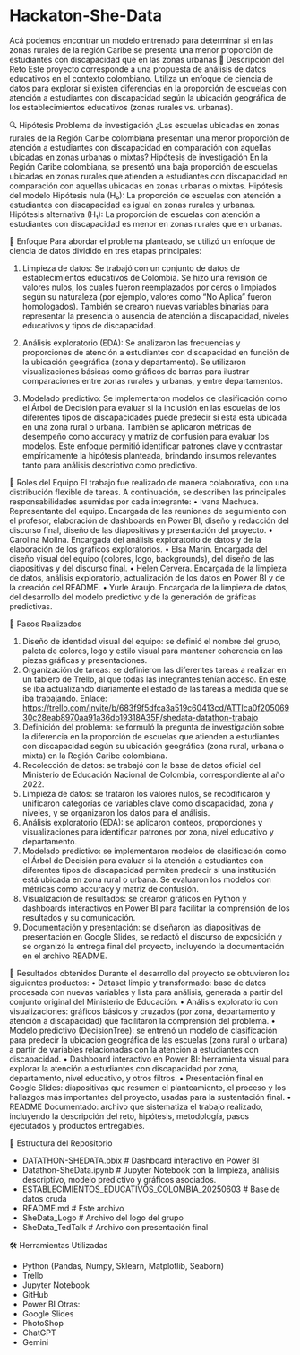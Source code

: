 # Hackaton-She-Data
Acá podemos encontrar un modelo entrenado para determinar si en las zonas rurales de la región Caribe se presenta una menor proporción de estudiantes con discapacidad que en las zonas urbanas
📌 Descripción del Reto
Este proyecto corresponde a una propuesta de análisis de datos educativos en el contexto colombiano. Utiliza un enfoque de ciencia de datos para explorar si existen diferencias en la proporción de escuelas con atención a estudiantes con discapacidad según la ubicación geográfica de los establecimientos educativos (zonas rurales vs. urbanas).

🔍 Hipótesis
Problema de investigación
¿Las escuelas ubicadas en zonas rurales de la Región Caribe colombiana presentan una menor proporción de atención a estudiantes con discapacidad en comparación con aquellas ubicadas en zonas urbanas o mixtas?
Hipótesis de investigación
En la Región Caribe colombiana, se presentó una baja proporción de escuelas ubicadas en zonas rurales que atienden a estudiantes con discapacidad en comparación con aquellas ubicadas en zonas urbanas o mixtas.
Hipótesis del modelo
Hipótesis nula (H₀): La proporción de escuelas con atención a estudiantes con discapacidad es igual en zonas rurales y urbanas.  
Hipótesis alternativa (H₁): La proporción de escuelas con atención a estudiantes con discapacidad es menor en zonas rurales que en urbanas.

🎯 Enfoque
Para abordar el problema planteado, se utilizó un enfoque de ciencia de datos dividido en tres etapas principales:
1.	Limpieza de datos: Se trabajó con un conjunto de datos de establecimientos educativos de Colombia. Se hizo una revisión de valores nulos, los cuales fueron reemplazados por ceros o limpiados según su naturaleza (por ejemplo, valores como “No Aplica” fueron homologados). También se crearon nuevas variables binarias para representar la presencia o ausencia de atención a discapacidad, niveles educativos y tipos de discapacidad.
2.	Análisis exploratorio (EDA): Se analizaron las frecuencias y proporciones de atención a estudiantes con discapacidad en función de la ubicación geográfica (zona y departamento). Se utilizaron visualizaciones básicas como gráficos de barras para ilustrar comparaciones entre zonas rurales y urbanas, y entre departamentos.

3.	Modelado predictivo: Se implementaron modelos de clasificación como el Árbol de Decisión para evaluar si la inclusión en las escuelas de los diferentes tipos de discapacidades puede predecir si esta está ubicada en una zona rural o urbana. También se aplicaron métricas de desempeño como accuracy y matriz de confusión para evaluar los modelos.
Este enfoque permitió identificar patrones clave y contrastar empíricamente la hipótesis planteada, brindando insumos relevantes tanto para análisis descriptivo como predictivo.

👥 Roles del Equipo
El trabajo fue realizado de manera colaborativa, con una distribución flexible de tareas. A continuación, se describen las principales responsabilidades asumidas por cada integrante:
•	Ivana Machuca. Representante del equipo. Encargada de las reuniones de seguimiento con el profesor, elaboración de dashboards en Power BI, diseño y redacción del discurso final, diseño de las diapositivas y presentación del proyecto.
•	Carolina Molina. Encargada del análisis exploratorio de datos y de la elaboración de los gráficos exploratorios.
•	Elsa Marín. Encargada del diseño visual del equipo (colores, logo, backgrounds), del diseño de las diapositivas y del discurso final.
•	Helen Cervera. Encargada de la limpieza de datos, análisis exploratorio, actualización de los datos en Power BI y de la creación del README.
•	Yurle Araujo. Encargada de la limpieza de datos, del desarrollo del modelo predictivo y de la generación de gráficas predictivas.

📝 Pasos Realizados
1.	Diseño de identidad visual del equipo: se definió el nombre del grupo, paleta de colores, logo y estilo visual para mantener coherencia en las piezas gráficas y presentaciones.
2.	Organización de tareas: se definieron las diferentes tareas a realizar en un tablero de Trello, al que todas las integrantes tenían acceso. En este, se iba actualizando diariamente el estado de las tareas a medida que se iba trabajando. Enlace: https://trello.com/invite/b/683f9f5dfca3a519c60413cd/ATTIca0f20506930c28eab8970aa91a36db19318A35F/shedata-datathon-trabajo 
3.	Definición del problema: se formuló la pregunta de investigación sobre la diferencia en la proporción de escuelas que atienden a estudiantes con discapacidad según su ubicación geográfica (zona rural, urbana o mixta) en la Región Caribe colombiana.
4.	Recolección de datos: se trabajó con la base de datos oficial del Ministerio de Educación Nacional de Colombia, correspondiente al año 2022.
5.	Limpieza de datos: se trataron los valores nulos, se recodificaron y unificaron categorías de variables clave como discapacidad, zona y niveles, y se organizaron los datos para el análisis.
6.	Análisis exploratorio (EDA): se aplicaron conteos, proporciones y visualizaciones para identificar patrones por zona, nivel educativo y departamento.
7.	Modelado predictivo: se implementaron modelos de clasificación como el Árbol de Decisión para evaluar si la atención a estudiantes con diferentes tipos de discapacidad permiten predecir si una institución está ubicada en zona rural o urbana. Se evaluaron los modelos con métricas como accuracy y matriz de confusión.
8.	Visualización de resultados: se crearon gráficos en Python y dashboards interactivos en Power BI para facilitar la comprensión de los resultados y su comunicación.
9.	Documentación y presentación: se diseñaron las diapositivas de presentación en Google Slides, se redactó el discurso de exposición y se organizó la entrega final del proyecto, incluyendo la documentación en el archivo README.

🚀 Resultados obtenidos
Durante el desarrollo del proyecto se obtuvieron los siguientes productos:
•	Dataset limpio y transformado: base de datos procesada con nuevas variables y lista para análisis, generada a partir del conjunto original del Ministerio de Educación.
•	Análisis exploratorio con visualizaciones: gráficos básicos y cruzados (por zona, departamento y atención a discapacidad) que facilitaron la comprensión del problema.
•	Modelo predictivo (DecisionTree): se entrenó un modelo de clasificación para predecir la ubicación geográfica de las escuelas (zona rural o urbana) a partir de variables relacionadas con la atención a estudiantes con discapacidad.
•	Dashboard interactivo en Power BI: herramienta visual para explorar la atención a estudiantes con discapacidad por zona, departamento, nivel educativo, y otros filtros.
•	Presentación final en Google Slides: diapositivas que resumen el planteamiento, el proceso y los hallazgos más importantes del proyecto, usadas para la sustentación final.
•	README Documentado: archivo que sistematiza el trabajo realizado, incluyendo la descripción del reto, hipótesis, metodología, pasos ejecutados y productos entregables.

📂 Estructura del Repositorio
-	DATATHON-SHEDATA.pbix          # Dashboard interactivo en Power BI
-	Datathon-SheData.ipynb             # Jupyter Notebook con la limpieza, análisis descriptivo,                                    modelo predictivo y gráficos asociados.
-	ESTABLECIMIENTOS_EDUCATIVOS_COLOMBIA_20250603 # Base de datos cruda
-	README.md                                          # Este archivo
-	SheData_Logo                             # Archivo del logo del grupo 
-	SheData_TedTalk            # Archivo con presentación final

🛠 Herramientas Utilizadas
-	Python (Pandas, Numpy, Sklearn, Matplotlib, Seaborn)
-	Trello
-	Jupyter Notebook
-	GitHub
-	Power BI
Otras:
-	Google Slides
-	PhotoShop
-	ChatGPT
-	Gemini
